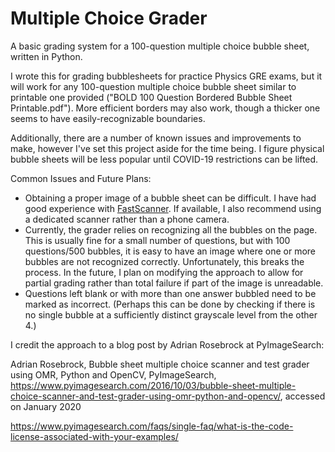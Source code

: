# Multiple Choice Grader
A basic grading system for a 100-question multiple choice bubble sheet, written in Python.

I wrote this for grading bubblesheets for practice Physics GRE exams, but it will work for any 100-question multiple choice bubble sheet similar to printable one provided ("BOLD 100 Question Bordered Bubble Sheet Printable.pdf"). More efficient borders may also work, though a thicker one seems to have easily-recognizable boundaries.

Additionally, there are a number of known issues and improvements to make, however I've set this project aside for the time being. I figure physical bubble sheets will be less popular until COVID-19 restrictions can be lifted.

Common Issues and Future Plans:
* Obtaining a proper image of a bubble sheet can be difficult. I have had good experience with [FastScanner](https://play.google.com/store/apps/details?id=com.coolmobilesolution.fastscannerfree). If available, I also recommend using a dedicated scanner rather than a phone camera.
* Currently, the grader relies on recognizing all the bubbles on the page. This is usually fine for a small number of questions, but with 100 questions/500 bubbles, it is easy to have an image where one or more bubbles are not recognized correctly. Unfortunately, this breaks the process. In the future, I plan on modifying the approach to allow for partial grading rather than total failure if part of the image is unreadable.
* Questions left blank or with more than one answer bubbled need to be marked as incorrect. (Perhaps this can be done by checking if there is no single bubble at a sufficiently distinct grayscale level from the other 4.)


I credit the approach to a blog post by Adrian Rosebrock at PyImageSearch:

Adrian Rosebrock, Bubble sheet multiple choice scanner and test grader using OMR, Python and OpenCV, PyImageSearch, https://www.pyimagesearch.com/2016/10/03/bubble-sheet-multiple-choice-scanner-and-test-grader-using-omr-python-and-opencv/, accessed on January 2020

https://www.pyimagesearch.com/faqs/single-faq/what-is-the-code-license-associated-with-your-examples/

